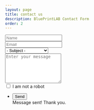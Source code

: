 ```yaml
---
layout: page
title: contact us
description: BluePrintLAB Contact Form
order: 2
---
```


<link rel="stylesheet" href="{{ "/assets/css/grid.css" | relative_url }}" />
<link rel="stylesheet" href="{{ "/assets/css/form.css" | relative_url }}" />
<link rel="stylesheet" href="{{ "/assets/css/sent.css" | relative_url }}" />
<section>
	<form method="post" action="https://getsimpleform.com/messages?form_api_token=af201f2a2487815fb1d745822af038bc" onsubmit="return myFunction(sent)">
		<div class="row uniform">
			<div class="6u 12u$(xsmall)">
				<input type="text" name="name" id="body" value="" placeholder="Name" required />
			</div>
			<div class="6u$ 12u$(xsmall)">
				<input type="email" name="email" id="body" value="" placeholder="Email" required />
			</div>
			<div class="12u$">
				<div class="select-wrapper">
					<select name="subject" id="subject">
						<option value="">- Subject -</option>
						<option value="Contact Form - Business Inquiry">Business Inquiry</option>
						<option value="Contact Form - Media Inquiry">Media Inquiry</option>
						<option value="Contact Form - Employment">Employment Inquiry</option>
					</select>
				</div>
			</div>
			<div class="12u$">
				<textarea name="body" id="body" placeholder="Enter your message" rows="6"></textarea>
			</div>
			<div class="6u$ 12u$(small)">
				<input type="hidden" name="human" value="no" />
				<input type="checkbox" id="human" name="human" value="yes" />
				<label for="human">I am not a robot</label>
			</div>
			<div class="12u$">
				<ul class="actions">
					<li><input type="submit" value="Send" class="special" /></li>
					<div id="sent">Message sent! Thank you.</div>
				</ul>
			</div>
		</div>
	</form>
</section>
<script src="{{ "/assets/js/sent.js" | relative_url }}"></script>